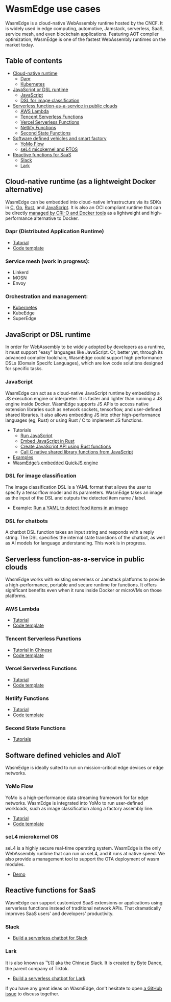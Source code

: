 # WasmEdge use cases

WasmEdge is a cloud-native WebAssembly runtime hosted by the CNCF. It is widely used in edge computing, automotive, Jamstack, serverless, SaaS, service mesh, and even blockchain applications. Featuring AOT compiler optimization, WasmEdge is one of the fastest WebAssembly runtimes on the market today.

## Table of contents

* [Cloud-native runtime](#cloud-native-runtime-as-a-lightweight-docker-alternative)
  * [Dapr](#dapr-distributed-application-runtime)
  * [Kubernetes](#orchestration-and-management)
* [JavaScript or DSL runtime](#javascript-or-dsl-runtime)
  * [JavaScript](#javascript)
  * [DSL for image classification](#dsl-for-image-classification)
* [Serverless function-as-a-service in public clouds](#serverless-function-as-a-service-in-public-clouds)
  * [AWS Lambda](#aws-lambda)
  * [Tencent Serverless Functions](#tencent-serverless-functions)
  * [Vercel Serverless Functions](#vercel-serverless-functions)
  * [Netlify Functions](#netlify-functions)
  * [Second State Functions](#second-state-functions)
* [Software defined vehicles and smart factory](#software-defined-vehicles-and-aiot)
  * [YoMo Flow](#yomo-flow)
  * [seL4 micokernel and RTOS](#sel4-microkernel-os)
* [Reactive functions for SaaS](#reactive-functions-for-saas)
  * [Slack](#slack)
  * [Lark](#lark)

## Cloud-native runtime (as a lightweight Docker alternative)

WasmEdge can be embedded into cloud-native infrastructure via its SDKs in [C](c_api.md), [Go](https://www.secondstate.io/articles/extend-golang-app-with-webassembly-rust/), [Rust](../bindings/rust/wasmedge-rs), and [JavaScript](https://www.secondstate.io/articles/getting-started-with-rust-function/). It is also an OCI compliant runtime that can be directly [managed by CRI-O and Docker tools](https://www.secondstate.io/articles/manage-webassembly-apps-in-wasmedge-using-docker-tools/) as a lightweight and high-performance alternative to Docker.

### Dapr (Distributed Application Runtime)

* [Tutorial](https://www.secondstate.io/articles/dapr-wasmedge-webassembly/)
* [Code template](https://github.com/second-state/dapr-wasm)

### Service mesh (work in progress):

* Linkerd
* MOSN
* Envoy

### Orchestration and management:

* [Kubernetes](https://www.secondstate.io/articles/manage-webassembly-apps-in-wasmedge-using-docker-tools/)
* KubeEdge
* SuperEdge

## JavaScript or DSL runtime

In order for WebAssembly to be widely adopted by developers as a runtime, it must support "easy" languages like JavaScript. Or, better yet, through its advanced compiler toolchain, WasmEdge could support high performance DSLs (Domain Specifc Languages), which are low code solutions designed for specific tasks.

### JavaScript

WasmEdge can act as a cloud-native JavaScript runtime by embedding a JS execution engine or interpreter. It is faster and lighter than running a JS engine inside Docker. WasmEdge supports JS APIs to access native extension libraries such as network sockets, tensorflow, and user-defined shared libraries. It also allows embedding JS into other high-performance languages (eg, Rust) or using Rust / C to implement JS functions.

* Tutorials
  * [Run JavaScript](https://www.secondstate.io/articles/run-javascript-in-webassembly-with-wasmedge/)
  * [Embed JavaScript in Rust](https://www.secondstate.io/articles/embed-javascript-in-rust/)
  * [Create JavaScript API using Rust functions](https://www.secondstate.io/articles/embed-rust-in-javascript/)
  * [Call C native shared library functions from JavaScript](https://www.secondstate.io/articles/call-native-functions-from-javascript/)
* [Examples](https://github.com/WasmEdge/WasmEdge/blob/master/tools/wasmedge/examples/js/README.md)
* [WasmEdge’s embedded QuickJS engine](https://github.com/second-state/wasmedge-quickjs)

### DSL for image classification

The image classification DSL is a YAML format that allows the user to specify a tensorflow model and its parameters. WasmEdge takes an image as the input of the DSL and outputs the detected item name / label.

* Example: [Run a YAML to detect food items in an image](https://github.com/second-state/wasm-learning/blob/master/cli/classify_yml/config/food.yml)

### DSL for chatbots

A chatbot DSL function takes an input string and responds with a reply string. The DSL specifies the internal state transtions of the chatbot, as well as AI models for language understanding. This work is in progress.

## Serverless function-as-a-service in public clouds

WasmEdge works with existing serverless or Jamstack platforms to provide a high-performance, portable and secure runtime for functions. It offers significant benefits even when it runs inside Docker or microVMs on those platforms.

### AWS Lambda

* [Tutorial](https://www.cncf.io/blog/2021/08/25/webassembly-serverless-functions-in-aws-lambda/)
* [Code template](https://github.com/second-state/aws-lambda-wasm-runtime)

### Tencent Serverless Functions

* [Tutorial in Chinese](https://my.oschina.net/u/4532842/blog/5172639)
* [Code template](https://github.com/second-state/tencent-scf-wasm-runtime)

### Vercel Serverless Functions

* [Tutorial](https://www.secondstate.io/articles/vercel-wasmedge-webassembly-rust/)
* [Code template](https://github.com/second-state/vercel-wasm-runtime)

### Netlify Functions

* [Tutorial](https://www.secondstate.io/articles/netlify-wasmedge-webassembly-rust-serverless/)
* [Code template](https://github.com/second-state/netlify-wasm-runtime)

### Second State Functions

* [Tutorials](https://www.secondstate.io/faas/)

## Software defined vehicles and AIoT

WasmEdge is ideally suited to run on mission-critical edge devices or edge networks.

### YoMo Flow

YoMo is a high-performance data streaming framework for far edge networks. WasmEdge is integrated into YoMo to run user-defined workloads, such as image classification along a factory assembly line.

* [Tutorial](https://www.secondstate.io/articles/yomo-wasmedge-real-time-data-streams/)
* [Code template](https://github.com/yomorun/yomo-wasmedge-tensorflow)

### seL4 microkernel OS

seL4 is a highly secure real-time operating system. WasmEdge is the only WebAssembly runtime that can run on seL4, and it runs at native speed. We also provide a management tool to support the OTA deployment of wasm modules.

* [Demo](https://github.com/second-state/wasmedge-seL4)

## Reactive functions for SaaS

WasmEdge can support customized SaaS extensions or applications using serverless functions instead of traditional network APIs. That dramatically improves SaaS users' and developers' productivity.

### Slack

* [Build a serverless chatbot for Slack](http://reactor.secondstate.info/en/docs/user_guideline.html)

### Lark

It is also known as 飞书 aka the Chinese Slack. It is created by Byte Dance, the parent company of Tiktok.

* [Build a serverless chatbot for Lark](http://reactor.secondstate.info/zh/docs/user_guideline.html)

If you have any great ideas on WasmEdge, don't hesitate to open [a GitHub issue](https://github.com/WasmEdge/WasmEdge/issues) to discuss together.
